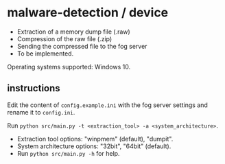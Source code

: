 # malware-detection / device

- Extraction of a memory dump file (.raw)
- Compression of the raw file (.zip)
- Sending the compressed file to the fog server
- To be implemented.

Operating systems supported: Windows 10.

## instructions

Edit the content of `config.example.ini` with the fog server settings and rename it to `config.ini`.

Run `python src/main.py -t <extraction_tool> -a <system_architecture>`.

- Extraction tool options: "winpmem" (default), "dumpit".
- System architecture options: "32bit", "64bit" (default).
- Run `python src/main.py -h` for help.
